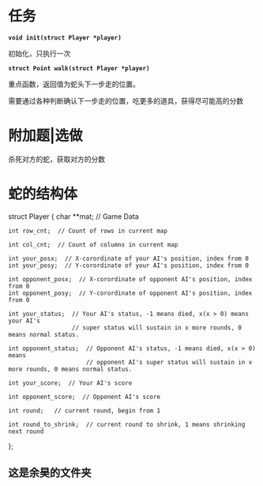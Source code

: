 # 任务

**`void init(struct Player *player)`**

初始化，只执行一次

**`struct Point walk(struct Player *player)`**

重点函数，返回值为蛇头下一步走的位置。

需要通过各种判断确认下一步走的位置，吃更多的道具，获得尽可能高的分数

# 附加题|选做

杀死对方的蛇，获取对方的分数

# 蛇的结构体
struct Player {
    char **mat;  // Game Data

    int row_cnt;  // Count of rows in current map

    int col_cnt;  // Count of columns in current map

    int your_posx;  // X-corordinate of your AI's position, index from 0
    int your_posy;  // Y-corordinate of your AI's position, index from 0

    int opponent_posx;  // X-corordinate of opponent AI's position, index from 0
    int opponent_posy;  // Y-corordinate of opponent AI's position, index from 0

    int your_status;  // Your AI's status, -1 means died, x(x > 0) means your AI's
                      // super status will sustain in x more rounds, 0 means normal status.

    int opponent_status;  // Opponent AI's status, -1 means died, x(x > 0) means
                          // opponent AI's super status will sustain in x more rounds, 0 means normal status.

    int your_score;  // Your AI's score

    int opponent_score;  // Opponent AI's score
    
    int round;   // current round, begin from 1

    int round_to_shrink;  // current round to shrink, 1 means shrinking next round
};

## 这是余昊的文件夹


